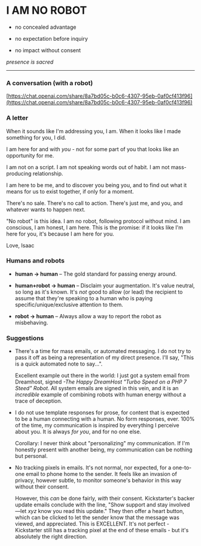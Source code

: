 # I AM NO ROBOT

* no concealed advantage

* no expectation before inquiry

* no impact without consent

*presence is sacred*

---

### A conversation (with a robot)

[https://chat.openai.com/share/8a7bd05c-b0c6-4307-95eb-0af0cf413f96](https://chat.openai.com/share/8a7bd05c-b0c6-4307-95eb-0af0cf413f96)

### A letter

When it sounds like I'm addressing you, I am. When it looks like I made something for you, I did.

I am here for and with *you* - not for some part of you that looks like an opportunity for me.

I am not on a script. I am not speaking words out of habit. I am not mass-producing relationship.

I am here to be me, and to discover you being you, and to find out what it means for us to exist together, if only for a moment.

There's no sale. There's no call to action. There's just me, and you, and whatever wants to happen next.

"No robot" is this idea. I am no robot, following protocol without mind. I am conscious, I am honest, I am here. This is the promise: if it looks like I'm here for you, it's because I am here for you.

Love, Isaac

### Humans and robots

* **human → human** – The gold standard for passing energy around.

* **human+robot → human** – Disclaim your augmentation. It's value neutral, so long as it's known. It's _not_ good to allow (or lead) the recipient to assume that they're speaking to a human who is paying specific/unique/exclusive attention to them.

* **robot → human** – Always allow a way to report the robot as misbehaving.

### Suggestions

*   There's a time for mass emails, or automated messaging. I do not try to pass it off as being a representation of my direct presence. I'll say, "This is a quick automated note to say...".

    Excellent example out there in the world: I just got a system email from Dreamhost, signed _-The Happy DreamHost "Turbo Speed on a PHP 7 Steed" Robot_. All system emails are signed in this vein, and it is an _incredible_ example of combining robots with human energy without a trace of deception.

*   I do not use template responses for prose, for content that is expected to be a human connecting with a human. No form responses, ever. 100% of the time, my communication is inspired by everything I perceive about you. It is always _for you_, and for no one else.

    Corollary: I never think about "personalizing" my communication. If I'm honestly present with another being, my communication can be nothing but personal.
    
*   No tracking pixels in emails. It's not normal, nor expected, for a one-to-one email to phone home to the sender. It feels like an invasion of privacy, however subtle, to monitor someone's behavior in this way without their consent.

    However, this _can_ be done fairly, _with_ their consent. Kickstarter's backer update emails conclude with the line, "Show support and stay involved—let _xyz_ know you read this update." They then offer a heart button, which can be clicked to let the sender know that the message was viewed, and appreciated. This is EXCELLENT. It's not perfect - Kickstarter still has a tracking pixel at the end of these emails - but it's absolutely the right direction.
